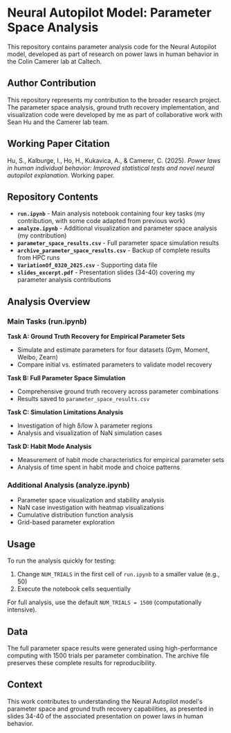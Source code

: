# Neural Autopilot Model: Parameter Space Analysis

This repository contains parameter analysis code for the Neural Autopilot model, developed as part of research on power laws in human behavior in the Colin Camerer lab at Caltech.

## Author Contribution
This repository represents my contribution to the broader research project. The parameter space analysis, ground truth recovery implementation, and visualization code were developed by me as part of collaborative work with Sean Hu and the Camerer lab team.

## Working Paper Citation
Hu, S., Kalburge, I., Ho, H., Kukavica, A., & Camerer, C. (2025). *Power laws in human individual behavior: Improved statistical tests and novel neural autopilot explanation*. Working paper.

## Repository Contents

- **`run.ipynb`** - Main analysis notebook containing four key tasks (my contribution, with some code adapted from previous work)
- **`analyze.ipynb`** - Additional visualization and parameter space analysis (my contribution)
- **`parameter_space_results.csv`** - Full parameter space simulation results
- **`archive_parameter_space_results.csv`** - Backup of complete results from HPC runs
- **`VariationOf_0320_2025.csv`** - Supporting data file
- **`slides_excerpt.pdf`** - Presentation slides (34-40) covering my parameter analysis contributions

## Analysis Overview

### Main Tasks (run.ipynb)

**Task A: Ground Truth Recovery for Empirical Parameter Sets**
- Simulate and estimate parameters for four datasets (Gym, Moment, Weibo, Zearn)
- Compare initial vs. estimated parameters to validate model recovery

**Task B: Full Parameter Space Simulation** 
- Comprehensive ground truth recovery across parameter combinations
- Results saved to `parameter_space_results.csv`

**Task C: Simulation Limitations Analysis**
- Investigation of high δ/low λ parameter regions
- Analysis and visualization of NaN simulation cases

**Task D: Habit Mode Analysis**
- Measurement of habit mode characteristics for empirical parameter sets
- Analysis of time spent in habit mode and choice patterns

### Additional Analysis (analyze.ipynb)
- Parameter space visualization and stability analysis
- NaN case investigation with heatmap visualizations  
- Cumulative distribution function analysis
- Grid-based parameter exploration

## Usage

To run the analysis quickly for testing:
1. Change `NUM_TRIALS` in the first cell of `run.ipynb` to a smaller value (e.g., 50)
2. Execute the notebook cells sequentially

For full analysis, use the default `NUM_TRIALS = 1500` (computationally intensive).

## Data
The full parameter space results were generated using high-performance computing with 1500 trials per parameter combination. The archive file preserves these complete results for reproducibility.

## Context
This work contributes to understanding the Neural Autopilot model's parameter space and ground truth recovery capabilities, as presented in slides 34-40 of the associated presentation on power laws in human behavior.
